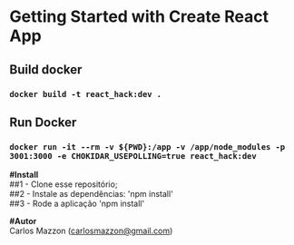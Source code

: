 # Getting Started with Create React App

## Build docker
### `docker build -t react_hack:dev .`

## Run Docker 
### `docker run -it --rm -v ${PWD}:/app -v /app/node_modules -p 3001:3000 -e CHOKIDAR_USEPOLLING=true react_hack:dev`

<b>#Install</b><br>
##1 - Clone esse repositório;<br>
##2 - Instale as dependências: 'npm install'<br>
##3 - Rode a aplicação 'npm install'

<b>#Autor</b><br>
Carlos Mazzon (carlosmazzon@gmail.com)

